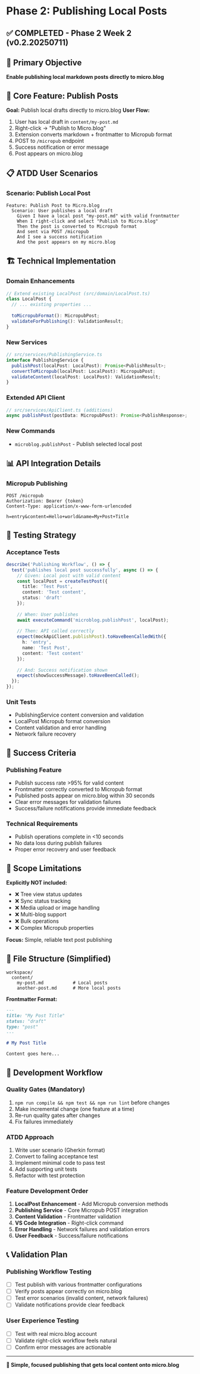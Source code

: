 # Phase 2: Publishing Local Posts

## ✅ **COMPLETED - Phase 2 Week 2 (v0.2.20250711)**

## 🎯 **Primary Objective**
**Enable publishing local markdown posts directly to micro.blog**

## 🚀 **Core Feature: Publish Posts**

**Goal:** Publish local drafts directly to micro.blog
**User Flow:**
1. User has local draft in `content/my-post.md`
2. Right-click → "Publish to Micro.blog"
3. Extension converts markdown + frontmatter to Micropub format
4. POST to `/micropub` endpoint
5. Success notification or error message
6. Post appears on micro.blog

## 📋 **ATDD User Scenarios**

### Scenario: Publish Local Post
```gherkin
Feature: Publish Post to Micro.blog
  Scenario: User publishes a local draft
    Given I have a local post "my-post.md" with valid frontmatter
    When I right-click and select "Publish to Micro.blog"
    Then the post is converted to Micropub format
    And sent via POST /micropub
    And I see a success notification
    And the post appears on my micro.blog
```

## 🏗️ **Technical Implementation**

### Domain Enhancements
```typescript
// Extend existing LocalPost (src/domain/LocalPost.ts)
class LocalPost {
  // ... existing properties ...
  
  toMicropubFormat(): MicropubPost;
  validateForPublishing(): ValidationResult;
}
```

### New Services
```typescript
// src/services/PublishingService.ts
interface PublishingService {
  publishPost(localPost: LocalPost): Promise<PublishResult>;
  convertToMicropub(localPost: LocalPost): MicropubPost;
  validateContent(localPost: LocalPost): ValidationResult;
}
```

### Extended API Client
```typescript
// src/services/ApiClient.ts (additions)
async publishPost(postData: MicropubPost): Promise<PublishResponse>;
```

### New Commands
- `microblog.publishPost` - Publish selected local post

## 📊 **API Integration Details**

### Micropub Publishing
```http
POST /micropub
Authorization: Bearer {token}
Content-Type: application/x-www-form-urlencoded

h=entry&content=Hello+world&name=My+Post+Title
```

## 🧪 **Testing Strategy**

### Acceptance Tests
```typescript
describe('Publishing Workflow', () => {
  test('publishes local post successfully', async () => {
    // Given: Local post with valid content
    const localPost = createTestPost({
      title: 'Test Post',
      content: 'Test content',
      status: 'draft'
    });
    
    // When: User publishes
    await executeCommand('microblog.publishPost', localPost);
    
    // Then: API called correctly
    expect(mockApiClient.publishPost).toHaveBeenCalledWith({
      h: 'entry',
      name: 'Test Post',
      content: 'Test content'
    });
    
    // And: Success notification shown
    expect(showSuccessMessage).toHaveBeenCalled();
  });
});
```

### Unit Tests
- PublishingService content conversion and validation
- LocalPost Micropub format conversion
- Content validation and error handling
- Network failure recovery

## 🎯 **Success Criteria**

### Publishing Feature
- Publish success rate >95% for valid content
- Frontmatter correctly converted to Micropub format
- Published posts appear on micro.blog within 30 seconds
- Clear error messages for validation failures
- Success/failure notifications provide immediate feedback

### Technical Requirements
- Publish operations complete in <10 seconds
- No data loss during publish failures
- Proper error recovery and user feedback

## 🚧 **Scope Limitations**

**Explicitly NOT included:**
- ❌ Tree view status updates
- ❌ Sync status tracking
- ❌ Media upload or image handling
- ❌ Multi-blog support
- ❌ Bulk operations
- ❌ Complex Micropub properties

**Focus:** Simple, reliable text post publishing

## 📂 **File Structure (Simplified)**

```
workspace/
  content/
    my-post.md           # Local posts
    another-post.md      # More local posts
```

**Frontmatter Format:**
```markdown
---
title: "My Post Title"
status: "draft"
type: "post"
---

# My Post Title

Content goes here...
```

## 🔄 **Development Workflow**

### Quality Gates (Mandatory)
1. `npm run compile && npm test && npm run lint` before changes
2. Make incremental change (one feature at a time)
3. Re-run quality gates after changes
4. Fix failures immediately

### ATDD Approach
1. Write user scenario (Gherkin format)
2. Convert to failing acceptance test
3. Implement minimal code to pass test
4. Add supporting unit tests
5. Refactor with test protection

### Feature Development Order
1. **LocalPost Enhancement** - Add Micropub conversion methods
2. **Publishing Service** - Core Micropub POST integration
3. **Content Validation** - Frontmatter validation
4. **VS Code Integration** - Right-click command
5. **Error Handling** - Network failures and validation errors
6. **User Feedback** - Success/failure notifications

## 📞 **Validation Plan**

### Publishing Workflow Testing
- [ ] Test publish with various frontmatter configurations
- [ ] Verify posts appear correctly on micro.blog
- [ ] Test error scenarios (invalid content, network failures)
- [ ] Validate notifications provide clear feedback

### User Experience Testing
- [ ] Test with real micro.blog account
- [ ] Validate right-click workflow feels natural
- [ ] Confirm error messages are actionable

---

**🎯 Simple, focused publishing that gets local content onto micro.blog**